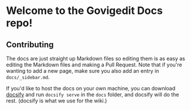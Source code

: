 # Welcome to the Govigedit Docs repo!

## Contributing
The docs are just straight up Markdown files so editing them is as easy as editing the Markdown files and making a Pull Request. 
Note that if you're wanting to add a new page, make sure you also add an entry in `docs/_sidebar.md`.

If you'd like to host the docs on your own machine, you can download [docsify](https://docsify.js.org/#/) and run `docsify serve` in the `docs` folder, and docsify will do the rest. (docsify is what we use for the wiki.)